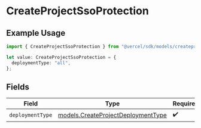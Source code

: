 # CreateProjectSsoProtection

## Example Usage

```typescript
import { CreateProjectSsoProtection } from "@vercel/sdk/models/createprojectop.js";

let value: CreateProjectSsoProtection = {
  deploymentType: "all",
};
```

## Fields

| Field                                                                          | Type                                                                           | Required                                                                       | Description                                                                    |
| ------------------------------------------------------------------------------ | ------------------------------------------------------------------------------ | ------------------------------------------------------------------------------ | ------------------------------------------------------------------------------ |
| `deploymentType`                                                               | [models.CreateProjectDeploymentType](../models/createprojectdeploymenttype.md) | :heavy_check_mark:                                                             | N/A                                                                            |